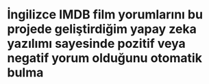 # İngilizce IMDB film yorumlarını bu projede geliştirdiğim yapay zeka yazılımı sayesinde pozitif veya negatif yorum olduğunu otomatik bulma
